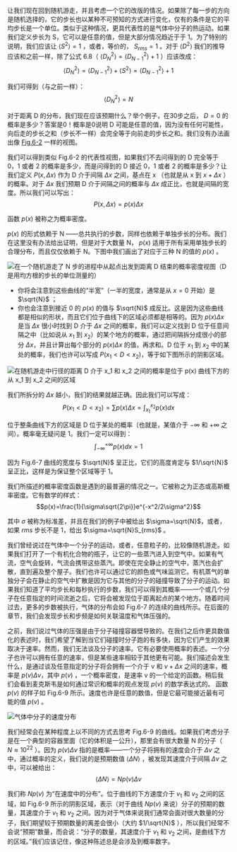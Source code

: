 让我们现在回到随机游走，并且考虑一个它的改版的情况。如果除了每一步的方向是随机选择的，它的步长也以某种不可预知的方式进行变化，仅有的条件是它的平均步长是一个单位。类似于这种情况，更具代表性的是气体中分子的热运动。如果我们定义步长为 S，它可以是任意的值，但是大部分情况趋近于于 1。为了特别的说明，我们应该让 $\langle{S^2}\rangle{}=1$ ，或者，等价的， $S_{rms}=1$ 。对于 $\langle{D^2}\rangle{}$ 我们的推导应该和之前一样，除了公式 6.8（ $\langle{D_N^2}\rangle{} = \langle{D_{N - 1}^2}\rangle{} + 1$ ）应该改成：
$$\langle{D_N^2}\rangle{}=\langle{D_{N-1}^2}\rangle{}+\langle{S^2}\rangle{}=\langle{D_{N-1}^2}\rangle{}+1$$

我们可得到（与之前一样）：
$$\langle{D_N^2}\rangle{}=N$$

对于距离 D 的分布，我们现在应该预期什么？举个例子，在30步之后， $D=0$ 的概率是多少？答案是0！概率是0说明 D 可能是任意的值，因为没有任何可能性，向后走的步长之和（步长不一样）会完全等于向前走的步长之和。我们没有办法画出像 [Fig.6-2](6-2-fluctuations.md#fig-6-2) 一样的视图。

我们可以得到类似 Fig.6-2 的代表性视图，如果我们不去问得到的 D 完全等于 0，1 或者 2 的概率是多少，而是问得到的 D 接近 0，1 或者 2 的概率是多少？让我们定义  $P(x,\Delta{x})$ 作为 D 介于间隔 $\Delta{x}$ 之间，基点在 x （也就是从 x 到 $x+\Delta{x}$ ）的概率。对于 $\Delta{x}$ 我们预期 D 介于间隔之间的概率与 $\Delta{x}$ 成正比，也就是间隔的宽度。所以我们可以写出：
$$P(x,\Delta{x})=p(x)\Delta{x}$$

函数 $p(x)$ 被称之为概率密度。

$p(x)$ 的形式依赖于 N ——总共执行的步数，同样也依赖于单独步长的分布。我们在这里没有办法给出证明，但是对于大数量 N， $p(x)$ 适用于所有采用单独步长的合理分布，而且仅仅依赖于 N。下图中我们画出了对应于三种 N 的值的 $p(x)$ 。

![在一个随机游走了 N 步的进程中从起点出发到距离 D 结束的概率密度视图（D 是用均方根的步长的单位测量的）](/assets/volume-1/fig-6-7.png)

- 你将会注意到这些曲线的“半宽”（一半的宽度，通常是从 $x=0$ 开始）是 $\sqrt{N}$ ；
- 你也会注意到接近 0 的 $p(x)$ 的值与 $\sqrt{N}$ 成反比。这是因为这些曲线都是相似的形状，而且它们位于曲线下的区域必须都是相等的。因为 $p(x)\Delta{x}$ 是当 $\Delta{x}$ 很小时找到 D 介于 $\Delta{x}$ 之间的概率，我们可以定义找到 D 位于任意间隔之中（比如说从 $x_1$ 到 $x_2$）的某个地方的概率，通过把间隔拆分成很小的部分 $\Delta{x}$，并且计算出每个部分的 $p(x)\Delta{x}$ 的值，再求和。D 位于 $x_1$ 到 $x_2$ 中的某处的概率，我们也许可以写成 $P(x_1\lt{D}\lt{x_2})$，等于如下图所示的阴影区域。

![在随机游走中行径的距离 D 介于 x_1 和 x_2 之间的概率是位于 p(x) 曲线下方的从 x_1 到 x_2 之间的区域](/assets/volume-1/fig-6-8.png)

我们所拆分的 $\Delta{x}$ 越小，我们的结果就越正确。因此我们可以写成：
$$P(x_1\lt{D}\lt{x_2})=\sum{p(x)\Delta{x}}=\int_{x_1}^{x_2}p(x)dx$$

位于整条曲线下方的区域是 D 位于某处的概率（也就是，某值介于 $-\infty$ 和 $+\infty$ 之间）。概率毫无疑问是 1。我们一定可以得到：
$$\int_{-\infty}^{+\infty}p(x)dx=1$$

因为 Fig.6-7 曲线的宽度与 $\sqrt{N}$ 呈正比，它们的高度肯定与 $1/\sqrt{N}$ 呈正比，这样是为保证整个区域等于 1。

我们所描述的概率密度函数是遇到的最普遍的情况之一。它被称之为正态或高斯概率密度。它有数学的样式：
$$p(x)=\frac{1}{\sigma\sqrt{2\pi}}e^{-x^2/2\sigma^2}$$

其中 $\sigma$ 被称为标准差，并且在我们的例子中被给出 $\sigma=\sqrt{N}$，或者，如果 $rms$ 步长不是 1，给出 $\sigma=\sqrt{N}S_{rms}$ 。

我们曾经说过在气体中一个分子的运动，或者，任意粒子的，比较像随机游走。如果我们打开了一个有机化合物的瓶子，让它的一些蒸汽进入到空气中。如果有气流，空气会旋转，气流会携带这些蒸汽。即使在完全静止的空气中，蒸汽也会扩散，直到遍及整个屋子。我们也许可以通过它的颜色或气味监测它。有机蒸气的单独分子会在静止的空气中扩散是因为它与其他的分子的碰撞导致了分子的运动。如果我们知道了平均步长和每秒执行的步数，我们可以得到其概率——一个或几个分子在任意指定的时间流逝之后，它将会被发现位于距离起点的某个地方。随着时间过去，更多的步数被执行，气体的分布会如 Fig.6-7 的连续的曲线所示。在后面的章节，我们会发现步长和步频是如何关联温度和气体压强的。

之前，我们说过气体的压强是由于分子碰撞容器壁导致的。在我们之后作更具数值化的表述时，我们希望了解到当它们碰撞时分子跑的有多快，因为它们产生的效果取决于速率。然而，我们无法谈及分子的速率。它有必要使用概率的表述。一个分子也许可以拥有任意的速率，但是某些速率相较于其他更有可能。我们描述会发生什么，是通过谈及任意指定的分子将会拥有一个介于 v 和 $v+\Delta{x}$ 之间的速率，概率是 $p(v)\Delta{v}$，其中 $p(v)$ ，一个概率密度，是速率 v 的一个给定的函数。稍后我们会看到麦克斯韦是如何通过常识和概率的观点发现 $p(v)$ 的数学表达式的。 函数 $p(v)$ 的样子如 Fig.6-9 所示。速度也许是任意的数值，但是它最可能接近最有可能的值 $p(v)$ 。

![气体中分子的速度分布](/assets/volume-1/fig-6-9.png)

我们经常会在某种程度上以不同的方式去思考 Fig.6-9 的曲线。如果我们考虑分子是在一个典型的容器里面（它的体积是一公升），那里会有很大数量 N 的分子（ $N\approx{10^{22}}$ ）。因为 $p(v)\Delta{v}$ 指的是概率——一个分子将拥有的速度会介于 $\Delta{v}$ 之中，通过概率的定义，我们说的是预期数值 $\langle{\Delta{N}}\rangle{}$ ，被发现其速度介于间隔 $\Delta{v}$ 之中，可以被给出：
$$\langle{\Delta{N}}\rangle{}=Np(v)\Delta{v}$$

我们称 $Np(v)$ 为“在速度中的分布”。位于曲线的下方速度介于 $v_1$ 和 $v_2$ 之间的区域，如 Fig.6-9 所示的阴影区域，表示（对于曲线 $Np(v)$ 来说）分子的预期的数量，其速度介于 $v_1$ 和 $v_2$ 之间。因为对于气体来说我们通常会面对很大数量的分子，我们期望较于预期数量的离差会很小（大约 $1/\sqrt{N}$ ），所以我们经常不会说“预期”数量，而会说：“分子的数量，其速度介于 $v_1$ 和 $v_2$ 之间，是曲线下方的区域。”我们应该记住，像这种陈述总是会涉及到概率数字。